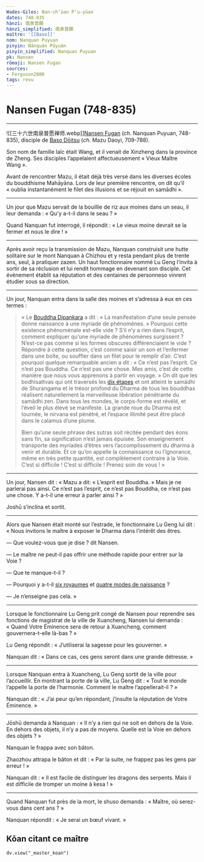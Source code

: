 ```yaml
---
Wades-Giles: Nan-ch’üan P’u-yüan
dates: 748-835
hànzì: 南泉普願
hànzì_simplified: 南泉普願
maître: '[[Baso]]'
nom: Nanquan Puyuan
pinyin: Nánquán Pǔyuàn
pinyin_simplified: Nanquan Puyuan
pk: Nansen
rōmaji: Nansen Fugan
sources:
- Ferguson2000
tags: revu
---
```


# Nansen Fugan (748-835)

---

![[三十六世南泉普愿禅师.webp]][Nansen Fugan](app://obsidian.md/Nansen) (*ch.* Nanquan Puyuan, 748-835), disciple de [Baso Dōitsu](app://obsidian.md/Baso) (*ch.* Mazu Daoyi, 709-788).

Son nom de famille laïc était Wang, et il venait de Xinzheng dans la province de Zheng. Ses disciples l’appelaient affectueusement « Vieux Maître Wang ».

Avant de rencontrer Mazu, il était déjà très versé dans les diverses écoles du bouddhisme Mahāyāna. Lors de leur première rencontre, on dit qu’il « oublia instantanément le filet des illusions et se réjouit en samādhi ».

---

Un jour que Mazu servait de la bouillie de riz aux moines dans un seau, il leur demanda : « Qu’y a-t-il dans le seau ? »

Quand Nanquan fut interrogé, il répondit : « Le vieux moine devrait se la fermer et nous le dire ! »

---

Après avoir reçu la transmission de Mazu, Nanquan construisit une hutte solitaire sur le mont Nanquan à Chizhou et y resta pendant plus de trente ans, seul, à pratiquer zazen. Un haut fonctionnaire nommé Lu Geng l’invita à sortir de sa réclusion et lui rendit hommage en devenant son disciple. Cet événement établit sa réputation et des centaines de personneso vinrent étudier sous sa direction.

---

Un jour, Nanquan entra dans la salle des moines et s’adressa à eux en ces termes :

> « Le [Bouddha Dipankara](Dipankara.md) a dit : « La manifestation d’une seule pensée donne naissance à une myriade de phénomènes. » Pourquoi cette existence phénoménale est-elle vide ? S’il n’y a rien dans l’esprit, comment expliquer qu’une myriade de phénomènes surgissent ? N’est-ce pas comme si les formes obscures différenciaient le vide ? Répondre à cette question, c’est comme saisir un son et l’enfermer dans une boîte, ou souffler dans un filet pour le remplir d’air. C’est pourquoi quelque remarquable ancien a dit : « Ce n’est pas l’esprit. Ce n’est pas Bouddha. Ce n’est pas une chose. Mes amis, c’est de cette manière que nous vous apprenons à partir en voyage. » On dit que les bodhisattvas qui ont traversés les [dix étapes](Glossaire/dix-étapes) et ont atteint le samādhi de Shurangama et le trésor profond du Dharma de tous les bouddhas réalisent naturellement la merveilleuse libération pénétrante du samādhi zen. Dans tous les mondes, le corps-forme est révélé, et l’éveil le plus élevé se manifeste. La grande roue du Dharma est tournée, le nirvana est pénétré, et l’espace illimité peut être placé dans le calamus d’une plume.
>
> Bien qu’une seule phrase des sutras soit récitée pendant des éons sans fin, sa signification n’est jamais épuisée. Son enseignement transporte des myriades d’êtres vers l’accomplissement du dharma à venir et durable. Et ce qu’on appelle la connaissance ou l’ignorance, même en très petite quantité, est complètement contraire à la Voie. C’est si difficile ! C’est si difficile ! Prenez soin de vous ! »

---

Un jour, Nansen dit : « Mazu a dit: « L’esprit est Bouddha. » Mais je ne parlerai pas ainsi. Ce n’est pas l’esprit, ce n’est pas Bouddha, ce n’est pas une chose. Y a-t-il une erreur à parler ainsi ? »

Joshū s’inclina et sortit.

---

Alors que Nansen était monté sur l’estrade, le fonctionnaire Lu Geng lui dit : « Nous invitons le maître à exposer le Dharma dans l’intérêt des êtres.

— Que voulez-vous que je dise ? dit Nansen.

— Le maître ne peut-il pas offrir une méthode rapide pour entrer sur la Voie ?

— Que te manque-t-il ?

— Pourquoi y a-t-il [six royaumes](Glossaire/six-royaumes) et [quatre modes de naissance](Glossaire/quatre-modes-de-naissance) ?

— Je n’enseigne pas cela. »

---

Lorsque le fonctionnaire Lu Geng prit congé de Nansen pour reprendre ses fonctions de magistrat de la ville de Xuancheng, Nansen lui demanda : « Quand Votre Éminence sera de retour à Xuancheng, comment gouvernera-t-elle là-bas ? »

Lu Geng répondit : « J’utiliserai la sagesse pour les gouverner. »

Nanquan dit : « Dans ce cas, ces gens seront dans une grande détresse. »

---

Lorsque Nanquan entra à Xuancheng, Lu Geng sortit de la ville pour l’accueillir. En montrant la porte de la ville, Lu Geng dit : « Tout le monde l’appelle la porte de l’harmonie. Comment le maître l’appellerait-il ? »

Nanquan dit : « J’ai peur qu’en répondant, j’insulte la réputation de Votre Éminence. »

---

Jōshū demanda à Nanquan : « Il n’y a rien qui ne soit en dehors de la Voie. En dehors des objets, il n’y a pas de moyens. Quelle est la Voie en dehors des objets ? »

Nanquan le frappa avec son bâton.

Zhaozhou attrapa le bâton et dit : « Par la suite, ne frappez pas les gens par erreur ! »

Nanquan dit : « Il est facile de distinguer les dragons des serpents. Mais il est difficile de tromper un moine à kesa ! »

---

Quand Nanquan fut près de la mort, le shuso demanda : « Maître, où serez-vous dans cent ans ? »

Nanquan répondit : « Je serai un bœuf vivant. »

## Kōan citant ce maître

```dataviewjs
dv.view("_master_koan")
```

